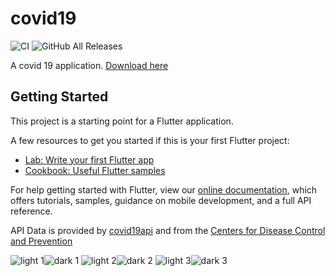 # covid19

![CI](https://github.com/kerrongordon/covid19/workflows/CI/badge.svg) ![GitHub All Releases](https://img.shields.io/github/downloads/kerrongordon/covid19/total)

A covid 19 application. [Download here](https://github.com/kerrongordon/covid19/releases)

## Getting Started

This project is a starting point for a Flutter application.

A few resources to get you started if this is your first Flutter project:

- [Lab: Write your first Flutter app](https://flutter.dev/docs/get-started/codelab)
- [Cookbook: Useful Flutter samples](https://flutter.dev/docs/cookbook)

For help getting started with Flutter, view our
[online documentation](https://flutter.dev/docs), which offers tutorials,
samples, guidance on mobile development, and a full API reference.

API Data is provided by [covid19api](https://api.covid19api.com) and from the [Centers for Disease Control and Prevention](https://www.cdc.gov/)

![light 1](img/light1.jpg)![dark 1](img/dark1.jpg)
![light 2](img/light2.jpg)![dark 2](img/dark2.jpg)
![light 3](img/light3.jpg)![dark 3](img/dark3.jpg)
